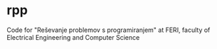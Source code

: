 # rpp
Code for "Reševanje problemov s programiranjem" at FERI, faculty of Electrical Engineering and Computer Science
